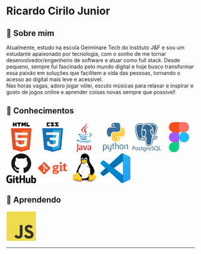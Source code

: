 # Ricardo Cirilo Junior

## 🚀 Sobre mim

  Atualmente, estudo na escola Germinare Tech do Instituto J&F e sou um estudante apaixonado por tecnologia, com o sonho de me tornar desenvolvedor/engenheiro de software e atuar como full stack. Desde pequeno, sempre fui fascinado pelo mundo digital e hoje busco transformar essa paixão em soluções que facilitem a vida das pessoas, tornando o acesso ao digital mais leve e acessível. <br>
  Nas horas vagas, adoro jogar vôlei, escuto músicas para relaxar e inspirar e gosto de jogos online e aprender coisas novas sempre que possível!
  

## 🧠 Conhecimentos
<p align="left">
  <img src="/img/html5-original-wordmark.svg" alt="HTML" height="80px">
  <img src="/img/css3-original-wordmark.svg" alt="CSS" height="80px">
  <img src="/img/java-original-wordmark.svg" alt="Java" height="80px">
  <img src="/img/python-original-wordmark.svg" alt="Python" height="80px">
  <img src="/img/postgresql-plain-wordmark.svg" alt="PostgreSQL" height="80px">
  <img src="/img/figma-original.svg" alt="Figma" height="80px">
  <img src="/img/github-original-wordmark.svg" alt="GitHub" height="80px">
  <img src="/img/git-plain-wordmark.svg" alt="Git" height="80px">
  <img src="/img/linux-original.svg" alt="Linux" height="80px">
  <img src="/img/vscode-original.svg" alt="VSCode" height="80px">
</p>



## 📖 Aprendendo
<img src="/img/javascript-original.svg" alt="ícone javascript" height="80px"> 

---


<!--
[![Top Langs](https://github-readme-stats.vercel.app/api/top-langs/?username=RicardoCiriloJunior&layout=compact)](https://github.com/anuraghazra/github-readme-stats)
-->
